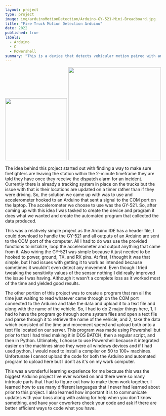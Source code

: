 ```yaml
---
layout: project
type: project
image: img/arduinoMotionDetection/Arduino-GY-521-Mini-Breadboard.jpg
title: "Fire Truck Motion Detection Arduino"
date: 2022
published: true
labels:
  - Arduino
  - C
  - Powershell
summary: "This is a device that detects vehicular motion paired with an automated program to retrieve the data."
---
```


<div class="text-center p-4">
  <img width="200px" src="..img/arduinoMotionDetection/My-Arduino-Motion-Detection-Device.jpg" class="img-thumbnail" >
  <img width="300px" src="..img/arduinoMotionDetection/Arduino-GY-521-Schematic.png" class="img-thumbnail" >
</div>

  The idea behind this project started out with finding a way to make sure firefighters are leaving the station within the 2-minute timeframe they are told they have once they receive the dispatch alarm for an incident. Currently there is already a tracking system in place on the trucks but the issue with that is their locations are updated on a timer rather than if they were driving. So, the solution we came up with was to use and accelerometer hooked to an Arduino that sent a signal to the COM port on the laptop. The accelerometer we choose to use was the GY-521. So, after coming up with this idea I was tasked to create the device and program it does what we wanted and create the automated program that collected the data produced.

  This was a relatively simple project as the Arduino IDE has a header file, I could download to handle the GY-521 and all outputs of an Arduino are sent to the COM port of the computer. All I had to do was use the provided functions to initialize, loop the accelerometer and output anything that came from it. Also wiring the GY-521 was simple because it just needed to be hooked to power, ground, TX, and RX pins. At first, I thought it was that simple, but I had issues with getting it to work as intended because sometimes it wouldn't even detect any movement. Even though I tried tweaking the sensitivity values of the sensor nothing I did really improved the issue I was having. Although it wasn't a complete loss as it worked most of the time and yielded good results.

  The other portion of this project was to create a program that ran all the time just waiting to read whatever came through on the COM port connected to the Arduino and take the data and upload it to a text file and along with the name of the vehicle. So, I had to do 2 major things here, 1, I had to have the program go through some system files and open a text file and parse through it to retrieve the name of the vehicle, and 2, take the data which consisted of the time and movement speed and upload both onto a text file located on our server. This program was made using Powershell but prior to that I had tried making it in DOS BATCH, then a regular script, and then in Python. Ultimately, I choose to use Powershell because it integrated easier on the machines since they were all windows devices and if I had used python, I would need to install a compiler on 50 to 100+ machines. Unfortunate I cannot upload  the code for both the Arduino and automated program to upload here but I don’t as it's on my work computer.

  This was a wonderful learning experience for me because this was the biggest Arduino project I've ever worked on and there were so many intricate parts that I had to figure out how to make them work together. I learned how to use many different languages that I never had learned about prior to this project. I also learned how important it is to communicate updates with your boss along with asking for help when you don't know something, and have your coworkers check your code and ask if there are better efficient ways to code what you have.

